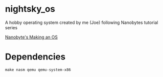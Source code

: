 # nightsky_os

A hobby operating system created by me (Joe) following Nanobytes tutorial series

[Nanobyte's Making an OS](https://www.youtube.com/playlist?list=PLFjM7v6KGMpiH2G-kT781ByCNC_0pKpPN)

# Dependencies
`make nasm qemu qemu-system-x86`
